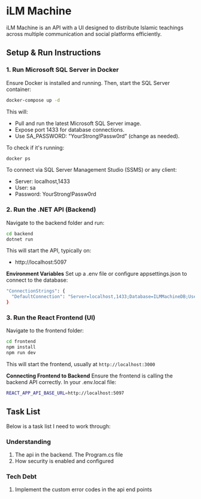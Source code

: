 # **iLM Machine**

iLM Machine is an API with a UI designed to distribute Islamic teachings across multiple communication and social platforms efficiently.

## **Setup & Run Instructions**

### **1. Run Microsoft SQL Server in Docker**

Ensure Docker is installed and running. Then, start the SQL Server container:

```bash
docker-compose up -d
```

This will:

- Pull and run the latest Microsoft SQL Server image.
- Expose port 1433 for database connections.
- Use SA_PASSWORD: "YourStrong!Passw0rd" (change as needed).

To check if it's running:

```bash
docker ps
```

To connect via SQL Server Management Studio (SSMS) or any client:

- Server: localhost,1433
- User: sa
- Password: YourStrong!Passw0rd

### **2. Run the .NET API (Backend)**

Navigate to the backend folder and run:

```bash
cd backend
dotnet run
```

This will start the API, typically on:

- http://localhost:5097

**Environment Variables**
Set up a .env file or configure appsettings.json to connect to the database:

```bash
"ConnectionStrings": {
  "DefaultConnection": "Server=localhost,1433;Database=ILMMachineDB;User Id=sa;Password=YourStrong!Passw0rd;"
}
```

### **3. Run the React Frontend (UI)**

Navigate to the frontend folder:

```bash
cd frontend
npm install
npm run dev
```

This will start the frontend, usually at `http://localhost:3000`

**Connecting Frontend to Backend**
Ensure the frontend is calling the backend API correctly. In your .env.local file:

```bash
REACT_APP_API_BASE_URL=http://localhost:5097
```

## **Task List**

Below is a task list I need to work through:

### **Understanding**

1. The api in the backend. The Program.cs file
2. How security is enabled and configured

### **Tech Debt**

1. Implement the custom error codes in the api end points
